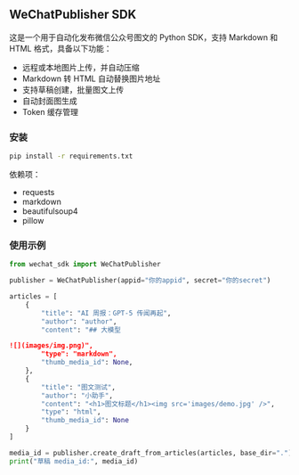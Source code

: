 ## WeChatPublisher SDK

这是一个用于自动化发布微信公众号图文的 Python SDK，支持 Markdown 和 HTML 格式，具备以下功能：

- 远程或本地图片上传，并自动压缩
- Markdown 转 HTML 自动替换图片地址
- 支持草稿创建，批量图文上传
- 自动封面图生成
- Token 缓存管理

### 安装

```bash
pip install -r requirements.txt
```

依赖项：
- requests
- markdown
- beautifulsoup4
- pillow

### 使用示例

```python
from wechat_sdk import WeChatPublisher

publisher = WeChatPublisher(appid="你的appid", secret="你的secret")

articles = [
    {
        "title": "AI 周报：GPT-5 传闻再起",
        "author": "author",
        "content": "## 大模型

![](images/img.png)",
        "type": "markdown",
        "thumb_media_id": None,
    },
    {
        "title": "图文测试",
        "author": "小助手",
        "content": "<h1>图文标题</h1><img src='images/demo.jpg' />",
        "type": "html",
        "thumb_media_id": None
    }
]

media_id = publisher.create_draft_from_articles(articles, base_dir=".")
print("草稿 media_id:", media_id)
```